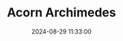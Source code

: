 ---
layout: post
title: Acorn Archimedes
summary: 
date: '2024-08-29 11:33:00'
#tags: [Acorn, Computers]
tags: [Computers]
---